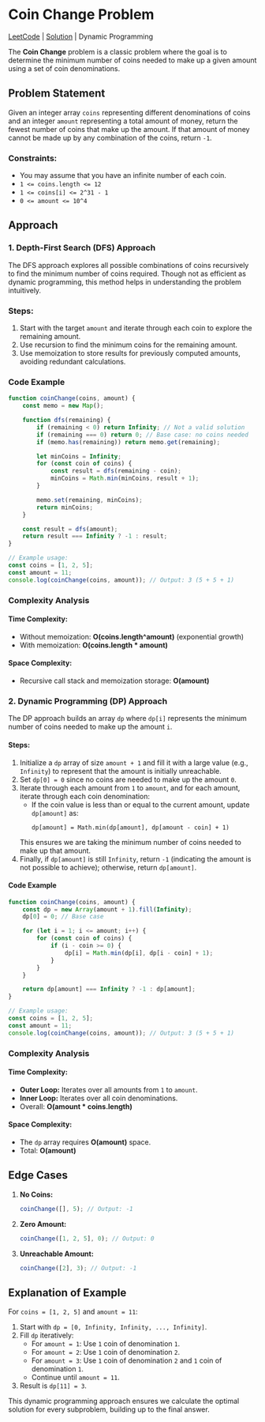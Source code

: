 # Coin Change Problem

[LeetCode](https://leetcode.com/problems/coin-change/)
|
[Solution](322_coin-change.js)
|
Dynamic Programming

The **Coin Change** problem is a classic problem where the goal is to determine the minimum number of coins needed to make up a given amount using a set of coin denominations.

## Problem Statement

Given an integer array `coins` representing different denominations of coins and an integer `amount` representing a total amount of money, return the fewest number of coins that make up the amount. If that amount of money cannot be made up by any combination of the coins, return `-1`.

### Constraints:
- You may assume that you have an infinite number of each coin.
- `1 <= coins.length <= 12`
- `1 <= coins[i] <= 2^31 - 1`
- `0 <= amount <= 10^4`

## Approach

### 1. Depth-First Search (DFS) Approach
The DFS approach explores all possible combinations of coins recursively to find the minimum number of coins required. Though not as efficient as dynamic programming, this method helps in understanding the problem intuitively.

### Steps:
1. Start with the target `amount` and iterate through each coin to explore the remaining amount.
2. Use recursion to find the minimum coins for the remaining amount.
3. Use memoization to store results for previously computed amounts, avoiding redundant calculations.

### Code Example
```javascript
function coinChange(coins, amount) {
    const memo = new Map();

    function dfs(remaining) {
        if (remaining < 0) return Infinity; // Not a valid solution
        if (remaining === 0) return 0; // Base case: no coins needed
        if (memo.has(remaining)) return memo.get(remaining);

        let minCoins = Infinity;
        for (const coin of coins) {
            const result = dfs(remaining - coin);
            minCoins = Math.min(minCoins, result + 1);
        }

        memo.set(remaining, minCoins);
        return minCoins;
    }

    const result = dfs(amount);
    return result === Infinity ? -1 : result;
}

// Example usage:
const coins = [1, 2, 5];
const amount = 11;
console.log(coinChange(coins, amount)); // Output: 3 (5 + 5 + 1)
```

### Complexity Analysis
#### Time Complexity:
- Without memoization: **O(coins.length^amount)** (exponential growth)
- With memoization: **O(coins.length * amount)**

#### Space Complexity:
- Recursive call stack and memoization storage: **O(amount)**

### 2. Dynamic Programming (DP) Approach
The DP approach builds an array `dp` where `dp[i]` represents the minimum number of coins needed to make up the amount `i`.

#### Steps:
1. Initialize a `dp` array of size `amount + 1` and fill it with a large value (e.g., `Infinity`) to represent that the amount is initially unreachable.
2. Set `dp[0] = 0` since no coins are needed to make up the amount `0`.
3. Iterate through each amount from `1` to `amount`, and for each amount, iterate through each coin denomination:
   - If the coin value is less than or equal to the current amount, update `dp[amount]` as:
     ```
     dp[amount] = Math.min(dp[amount], dp[amount - coin] + 1)
     ```
   This ensures we are taking the minimum number of coins needed to make up that amount.
4. Finally, if `dp[amount]` is still `Infinity`, return `-1` (indicating the amount is not possible to achieve); otherwise, return `dp[amount]`.

#### Code Example
```javascript
function coinChange(coins, amount) {
    const dp = new Array(amount + 1).fill(Infinity);
    dp[0] = 0; // Base case

    for (let i = 1; i <= amount; i++) {
        for (const coin of coins) {
            if (i - coin >= 0) {
                dp[i] = Math.min(dp[i], dp[i - coin] + 1);
            }
        }
    }

    return dp[amount] === Infinity ? -1 : dp[amount];
}

// Example usage:
const coins = [1, 2, 5];
const amount = 11;
console.log(coinChange(coins, amount)); // Output: 3 (5 + 5 + 1)
```

### Complexity Analysis
#### Time Complexity:
- **Outer Loop:** Iterates over all amounts from `1` to `amount`.
- **Inner Loop:** Iterates over all coin denominations.
- Overall: **O(amount \* coins.length)**

#### Space Complexity:
- The `dp` array requires **O(amount)** space.
- Total: **O(amount)**

## Edge Cases
1. **No Coins:**
   ```javascript
   coinChange([], 5); // Output: -1
   ```
2. **Zero Amount:**
   ```javascript
   coinChange([1, 2, 5], 0); // Output: 0
   ```
3. **Unreachable Amount:**
   ```javascript
   coinChange([2], 3); // Output: -1
   ```

## Explanation of Example
For `coins = [1, 2, 5]` and `amount = 11`:

1. Start with `dp = [0, Infinity, Infinity, ..., Infinity]`.
2. Fill `dp` iteratively:
   - For `amount = 1`: Use `1` coin of denomination `1`.
   - For `amount = 2`: Use `1` coin of denomination `2`.
   - For `amount = 3`: Use `1` coin of denomination `2` and `1` coin of denomination `1`.
   - Continue until `amount = 11`.
3. Result is `dp[11] = 3`.

This dynamic programming approach ensures we calculate the optimal solution for every subproblem, building up to the final answer.

